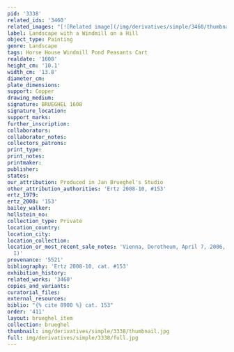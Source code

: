 ```yaml
---
pid: '3338'
related_ids: '3460'
related_images: "[![Related image](/img/derivatives/simple/3460/thumbnail.jpg)](/brughel/3460)"
label: Landscape with a Windmill on a Hill
object_type: Painting
genre: Landscape
tags: Horse House Windmill Pond Peasants Cart
realdate: '1608'
height_cm: '10.1'
width_cm: '13.8'
diameter_cm: 
plate_dimensions: 
support: Copper
drawing_medium: 
signature: BRUEGHEL 1608
signature_location: 
support_marks: 
further_inscription: 
collaborators: 
collaborator_notes: 
collectors_patrons: 
print_type: 
print_notes: 
printmaker: 
publisher: 
states: 
our_attribution: Produced in Jan Brueghel's Studio
other_attribution_authorities: 'Ertz 2008-10, #153'
ertz_1979: 
ertz_2008: '153'
bailey_walker: 
hollstein_no: 
collection_type: Private
location_country: 
location_city: 
location_collection: 
location_or_most_recent_sale_notes: 'Vienna, Dorotheum, April 7, 2006, #119 (as Jan
  I)'
provenance: '5521'
bibliography: 'Ertz 2008-10, cat. #153'
exhibition_history: 
related_works: '3460'
copies_and_variants: 
curatorial_files: 
external_resources: 
biblio: "{% cite 8900 %} cat. 153"
order: '411'
layout: brueghel_item
collection: brueghel
thumbnail: img/derivatives/simple/3338/thumbnail.jpg
full: img/derivatives/simple/3338/full.jpg
---
```

